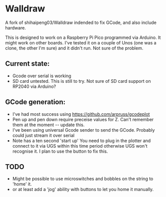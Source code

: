 # Walldraw 

A fork of shihaipeng03/Walldraw indended to fix GCode, and also include hardware.

This is designed to work on a Raspberry Pi Pico programmed via Arduino. It might work on other boards. I've tested it on a couple of Unos (one was a clone, the other I'm sure) and it didn't run. Not sure of the problem.

## Current state:
* Gcode over serial is working
* SD card untested. This is still to try. Not sure of SD card support on RP2040 via Arduino?

## GCode generation:
* I've had most success using https://github.com/arpruss/gcodeplot
* Pen up and pen down require preceise values for Z. Can't remember them at the moment -- update this.
* I've been using universal Gcode sender to send the GCode. Probably could just stream it over serial
* Note has a ten second 'start up' You need to plug in the plotter and connect to it via UGS within this time period otherwise UGS won't recognise it. I plan to use the button to fix this.

## TODO
* Might be possible to use microswitches and bobbles on the string to 'home' it.
* or at least add a 'jog' ability with buttons to let you home it manually.




